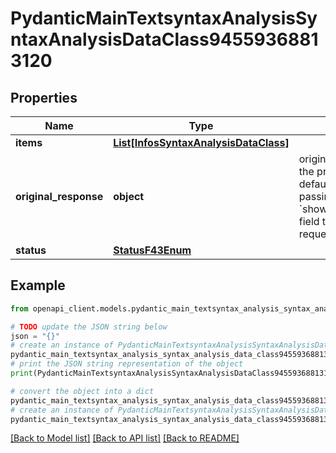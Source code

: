 # PydanticMainTextsyntaxAnalysisSyntaxAnalysisDataClass94559368813120


## Properties

Name | Type | Description | Notes
------------ | ------------- | ------------- | -------------
**items** | [**List[InfosSyntaxAnalysisDataClass]**](InfosSyntaxAnalysisDataClass.md) |  | [optional] 
**original_response** | **object** | original response sent by the provider, hidden by default, show it by passing the &#x60;show_original_response&#x60; field to &#x60;true&#x60; in your request | [optional] 
**status** | [**StatusF43Enum**](StatusF43Enum.md) |  | 

## Example

```python
from openapi_client.models.pydantic_main_textsyntax_analysis_syntax_analysis_data_class94559368813120 import PydanticMainTextsyntaxAnalysisSyntaxAnalysisDataClass94559368813120

# TODO update the JSON string below
json = "{}"
# create an instance of PydanticMainTextsyntaxAnalysisSyntaxAnalysisDataClass94559368813120 from a JSON string
pydantic_main_textsyntax_analysis_syntax_analysis_data_class94559368813120_instance = PydanticMainTextsyntaxAnalysisSyntaxAnalysisDataClass94559368813120.from_json(json)
# print the JSON string representation of the object
print(PydanticMainTextsyntaxAnalysisSyntaxAnalysisDataClass94559368813120.to_json())

# convert the object into a dict
pydantic_main_textsyntax_analysis_syntax_analysis_data_class94559368813120_dict = pydantic_main_textsyntax_analysis_syntax_analysis_data_class94559368813120_instance.to_dict()
# create an instance of PydanticMainTextsyntaxAnalysisSyntaxAnalysisDataClass94559368813120 from a dict
pydantic_main_textsyntax_analysis_syntax_analysis_data_class94559368813120_form_dict = pydantic_main_textsyntax_analysis_syntax_analysis_data_class94559368813120.from_dict(pydantic_main_textsyntax_analysis_syntax_analysis_data_class94559368813120_dict)
```
[[Back to Model list]](../README.md#documentation-for-models) [[Back to API list]](../README.md#documentation-for-api-endpoints) [[Back to README]](../README.md)


